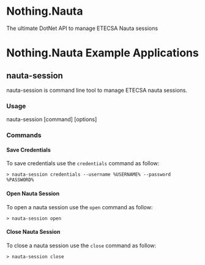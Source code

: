 # Nothing.Nauta
The ultimate DotNet API to manage ETECSA Nauta sessions

# Nothing.Nauta Example Applications

## nauta-session

nauta-session is command line tool to manage ETECSA nauta sessions. 

### Usage

  nauta-session [command] [options]
  
### Commands

#### Save Credentials

To save credentials use the `credentials` command as follow:

    > nauta-session credentials --username %USERNAME% --password %PASSWORD%
    
#### Open Nauta Session

To open a nauta session use the `open` command as follow:

    > nauta-session open
    
#### Close Nauta Session

To close a nauta session use the `close` command as follow:

    > nauta-session close




